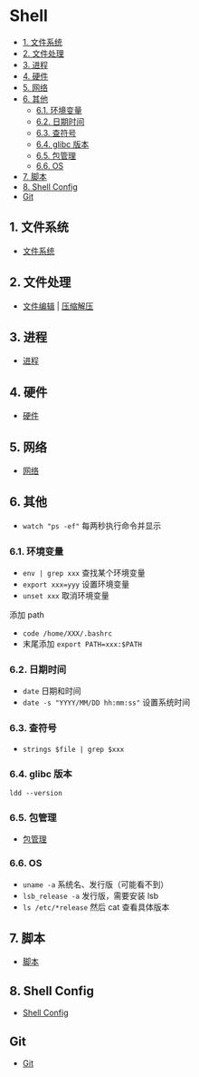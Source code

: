 # Shell

- [1. 文件系统](#1-文件系统)
- [2. 文件处理](#2-文件处理)
- [3. 进程](#3-进程)
- [4. 硬件](#4-硬件)
- [5. 网络](#5-网络)
- [6. 其他](#6-其他)
  - [6.1. 环境变量](#61-环境变量)
  - [6.2. 日期时间](#62-日期时间)
  - [6.3. 查符号](#63-查符号)
  - [6.4. glibc 版本](#64-glibc-版本)
  - [6.5. 包管理](#65-包管理)
  - [6.6. OS](#66-os)
- [7. 脚本](#7-脚本)
- [8. Shell Config](#8-shell-config)
- [Git](#git)

## 1. 文件系统

- [文件系统](./.details/Filesystem.md)

## 2. 文件处理

- [文件编辑](./.details/File%20Edit.md) | [压缩解压](./.details/File%20Compression.md)

## 3. 进程

- [进程](./.details/Process.md)

## 4. 硬件

- [硬件](./.details/Hardware.md)

## 5. 网络

- [网络](./.details/Network.md)

## 6. 其他

- `watch "ps -ef"` 每两秒执行命令并显示

### 6.1. 环境变量

- `env | grep xxx` 查找某个环境变量
- `export xxx=yyy` 设置环境变量
- `unset xxx` 取消环境变量

添加 path

- `code /home/XXX/.bashrc`
- 末尾添加 `export PATH=xxx:$PATH`

### 6.2. 日期时间

- `date` 日期和时间
- `date -s "YYYY/MM/DD hh:mm:ss"` 设置系统时间

### 6.3. 查符号

- `strings $file | grep $xxx`

### 6.4. glibc 版本

`ldd --version`

### 6.5. 包管理

- [包管理](./.details/Package%20Manager.md)

### 6.6. OS

- `uname -a` 系统名、发行版（可能看不到）
- `lsb_release -a` 发行版，需要安装 lsb
- `ls /etc/*release` 然后 cat 查看具体版本

## 7. 脚本

- [脚本](./.details/Script.md)

## 8. Shell Config

- [Shell Config](./.details/Shell%20Config.md)

## Git

- [Git](./.details/Git.md)
